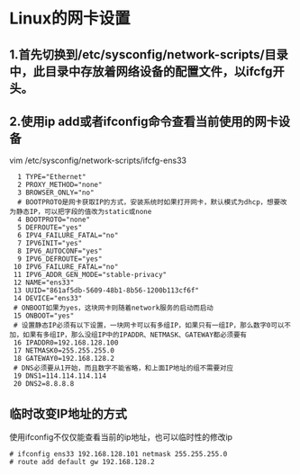 # Linux的网卡设置

## 1.首先切换到/etc/sysconfig/network-scripts/目录中，此目录中存放着网络设备的配置文件，以ifcfg开头。

## 2.使用ip add或者ifconfig命令查看当前使用的网卡设备

vim /etc/sysconfig/network-scripts/ifcfg-ens33

```shell
  1 TYPE="Ethernet"
  2 PROXY_METHOD="none"
  3 BROWSER_ONLY="no"
  # BOOTPROTO是网卡获取IP的方式，安装系统时如果打开网卡，默认模式为dhcp，想要改为静态IP，可以把字段的值改为static或none
  4 BOOTPROTO="none"
  5 DEFROUTE="yes"
  6 IPV4_FAILURE_FATAL="no"
  7 IPV6INIT="yes"
  8 IPV6_AUTOCONF="yes"
  9 IPV6_DEFROUTE="yes"
 10 IPV6_FAILURE_FATAL="no"
 11 IPV6_ADDR_GEN_MODE="stable-privacy"
 12 NAME="ens33"
 13 UUID="861af5db-5609-48b1-8b56-1200b113cf6f"
 14 DEVICE="ens33"
 # ONBOOT如果为yes，这块网卡则随着network服务的启动而启动
 15 ONBOOT="yes"
 # 设置静态IP必须有以下设置，一块网卡可以有多组IP，如果只有一组IP，那么数字0可以不加，如果有多组IP，那么没组IP中的IPADDR、NETMASK、GATEWAY都必须要有
 16 IPADDR0=192.168.128.100
 17 NETMASK0=255.255.255.0
 18 GATEWAY0=192.168.128.2
 # DNS必须要从1开始，而且数字不能省略，和上面IP地址的组不需要对应
 19 DNS1=114.114.114.114
 20 DNS2=8.8.8.8
```

## 临时改变IP地址的方式

使用ifconfig不仅仅能查看当前的ip地址，也可以临时性的修改ip

```shell
# ifconfig ens33 192.168.128.101 netmask 255.255.255.0
# route add default gw 192.168.128.2
```